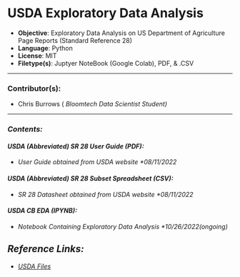 # USDA Exploratory Data Analysis
- <b>Objective</b>: Exploratory Data Analysis on US Department of Agriculture Page Reports (Standard Reference 28)
- <b>Language</b>: Python
- <b>License</b>: MIT
- <b>Filetype(s)</b>: Juptyer NoteBook (Google Colab), PDF, & .CSV
---
### Contributor(s):
- Chris Burrows (<i> Bloomtech Data Scientist Student)
---
### Contents:
#### USDA (Abbreviated) SR 28 User Guide (PDF):
  - User Guide obtained from USDA website *08/11/2022
#### USDA (Abbreviated) SR 28 Subset Spreadsheet (CSV):
  - SR 28 Datasheet obtained from USDA website *08/11/2022
#### USDA CB EDA (IPYNB):
  - Notebook Containing Exploratory Data Analysis *10/26/2022(ongoing)

## Reference Links:
- <a href='https://data.nal.usda.gov/dataset/composition-foods-raw-processed-prepared-usda-national-nutrient-database-standard-reference-release-28-0'>USDA Files</a>


